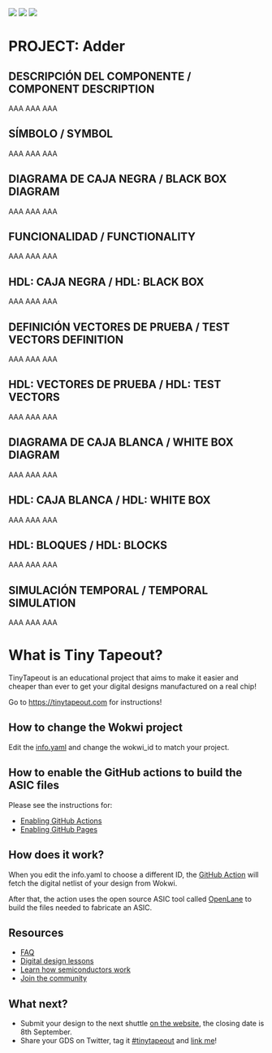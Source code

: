 ![](../../workflows/gds/badge.svg) ![](../../workflows/docs/badge.svg) ![](../../workflows/wokwi_test/badge.svg)

# PROJECT: Adder

## DESCRIPCIÓN DEL COMPONENTE / COMPONENT DESCRIPTION
AAA AAA AAA

## SÍMBOLO / SYMBOL
AAA AAA AAA

## DIAGRAMA DE CAJA NEGRA / BLACK BOX DIAGRAM
AAA AAA AAA

## FUNCIONALIDAD / FUNCTIONALITY
AAA AAA AAA

## HDL: CAJA NEGRA / HDL: BLACK BOX
AAA AAA AAA

## DEFINICIÓN VECTORES DE PRUEBA / TEST VECTORS DEFINITION
AAA AAA AAA

## HDL: VECTORES DE PRUEBA / HDL: TEST VECTORS
AAA AAA AAA

## DIAGRAMA DE CAJA BLANCA / WHITE BOX DIAGRAM
AAA AAA AAA

## HDL: CAJA BLANCA / HDL: WHITE BOX
AAA AAA AAA

## HDL: BLOQUES / HDL: BLOCKS
AAA AAA AAA

## SIMULACIÓN TEMPORAL / TEMPORAL SIMULATION
AAA AAA AAA

# What is Tiny Tapeout?

TinyTapeout is an educational project that aims to make it easier and cheaper than ever to get your digital designs manufactured on a real chip!

Go to https://tinytapeout.com for instructions!

## How to change the Wokwi project

Edit the [info.yaml](info.yaml) and change the wokwi_id to match your project.

## How to enable the GitHub actions to build the ASIC files

Please see the instructions for:

- [Enabling GitHub Actions](https://tinytapeout.com/faq/#when-i-commit-my-change-the-gds-action-isnt-running)
- [Enabling GitHub Pages](https://tinytapeout.com/faq/#my-github-action-is-failing-on-the-pages-part)

## How does it work?

When you edit the info.yaml to choose a different ID, the [GitHub Action](.github/workflows/gds.yaml) will fetch the digital netlist of your design from Wokwi.

After that, the action uses the open source ASIC tool called [OpenLane](https://www.zerotoasiccourse.com/terminology/openlane/) to build the files needed to fabricate an ASIC.

## Resources

- [FAQ](https://tinytapeout.com/faq/)
- [Digital design lessons](https://tinytapeout.com/digital_design/)
- [Learn how semiconductors work](https://tinytapeout.com/siliwiz/)
- [Join the community](https://discord.gg/rPK2nSjxy8)

## What next?

- Submit your design to the next shuttle [on the website](https://tinytapeout.com/#submit-your-design), the closing date is 8th September.
- Share your GDS on Twitter, tag it [#tinytapeout](https://twitter.com/hashtag/tinytapeout?src=hashtag_click) and [link me](https://twitter.com/matthewvenn)!
